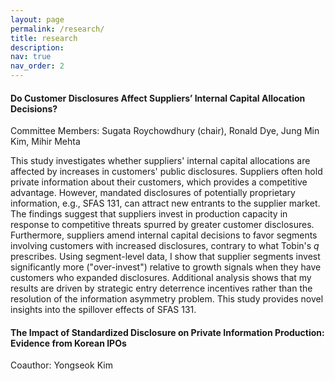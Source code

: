 ```yaml
---
layout: page
permalink: /research/
title: research
description: 
nav: true
nav_order: 2
---
```


#### Do Customer Disclosures Affect Suppliers’ Internal Capital Allocation Decisions?

Committee Members: Sugata Roychowdhury (chair), Ronald Dye, Jung Min Kim, Mihir Mehta

This study investigates whether suppliers' internal capital allocations are affected by increases in customers' public disclosures. Suppliers often hold private information about their customers, which provides a competitive advantage. However, mandated disclosures of potentially proprietary information, e.g., SFAS 131, can attract new entrants to the supplier market. The findings suggest that suppliers invest in production capacity in response to competitive threats spurred by greater customer disclosures. Furthermore, suppliers amend internal capital decisions to favor segments involving customers with increased disclosures, contrary to what Tobin's $q$ prescribes. Using segment-level data, I show that supplier segments invest significantly more ("over-invest") relative to growth signals when they have customers who expanded disclosures. Additional analysis shows that my results are driven by strategic entry deterrence incentives rather than the resolution of the information asymmetry problem. This study provides novel insights into the spillover effects of SFAS 131.

#### The Impact of Standardized Disclosure on Private Information Production: Evidence from Korean IPOs

Coauthor: Yongseok Kim
